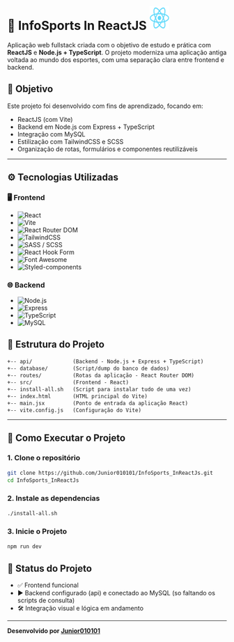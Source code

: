 # 🏀 InfoSports In ReactJS <img src="https://github.com/devicons/devicon/blob/master/icons/react/react-original.svg" width="45" height="55">

Aplicação web fullstack criada com o objetivo de estudo e prática com **ReactJS** e **Node.js + TypeScript**. O projeto moderniza uma aplicação antiga voltada ao mundo dos esportes, com uma separação clara entre frontend e backend.

## 🎯 Objetivo

Este projeto foi desenvolvido com fins de aprendizado, focando em:

- ReactJS (com Vite)
- Backend em Node.js com Express + TypeScript
- Integração com MySQL
- Estilização com TailwindCSS e SCSS
- Organização de rotas, formulários e componentes reutilizáveis

---

## ⚙️ Tecnologias Utilizadas

### 🖥️ Frontend
- ![React](https://img.shields.io/badge/React-19-blue?logo=react)
- ![Vite](https://img.shields.io/badge/Vite-6-brightgreen?logo=vite)
- ![React Router DOM](https://img.shields.io/badge/React_Router_DOM-v7-red?logo=react-router)
- ![TailwindCSS](https://img.shields.io/badge/TailwindCSS-3-blue?logo=tailwind-css)
- ![SASS / SCSS](https://img.shields.io/badge/Sass-1.62-pink?logo=sass)
- ![React Hook Form](https://img.shields.io/badge/React_Hook_Form-7.39-purple)
- ![Font Awesome](https://img.shields.io/badge/Font_Awesome-6-black?logo=fontawesome)
- ![Styled-components](https://img.shields.io/badge/Styled_Components-5.3-darkgreen?logo=styled-components)

### 🌐 Backend
- ![Node.js](https://img.shields.io/badge/Node.js-18-green?logo=node.js)
- ![Express](https://img.shields.io/badge/Express-5-black?logo=express)
- ![TypeScript](https://img.shields.io/badge/TypeScript-5-blue?logo=typescript)
- ![MySQL](https://img.shields.io/badge/MySQL-8-blue?logo=mysql)

## 📁 Estrutura do Projeto

```
+-- api/             (Backend - Node.js + Express + TypeScript)
+-- database/        (Script/dump do banco de dados)
+-- routes/          (Rotas da aplicação - React Router DOM)
+-- src/             (Frontend - React)
+-- install-all.sh   (Script para instalar tudo de uma vez)
+-- index.html       (HTML principal do Vite)
+-- main.jsx         (Ponto de entrada da aplicação React)
+-- vite.config.js   (Configuração do Vite)
```
---

## 🚀 Como Executar o Projeto

### 1. Clone o repositório

```bash
git clone https://github.com/Junior010101/InfoSports_InReactJs.git
cd InfoSports_InReactJs
```

### 2. Instale as dependencias

```bash
./install-all.sh
```

### 3. Inicie o Projeto

```bash
npm run dev
```

## 📌 Status do Projeto
- ✅ Frontend funcional
- ▶️ Backend configurado (api) e conectado ao MySQL (so faltando os scripts de consulta)
- 🛠️ Integração visual e lógica em andamento

---
**Desenvolvido por [Junior010101](https://github.com/Junior010101)**

